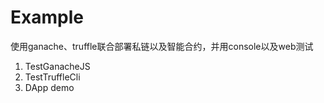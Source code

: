 
# Example

使用ganache、truffle联合部署私链以及智能合约，并用console以及web测试


1. TestGanacheJS
2. TestTruffleCli
3. DApp demo

